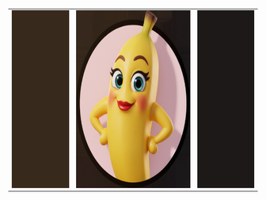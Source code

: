<table>
  <tr>
    <td><img src="avator_l.png" height="360" width="180"></td>
    <td><img src="avator.png" height="360" width="360"></td>
    <td><img src="avator_r.png" height="360" width="180"></td>
  </tr>
</table>
